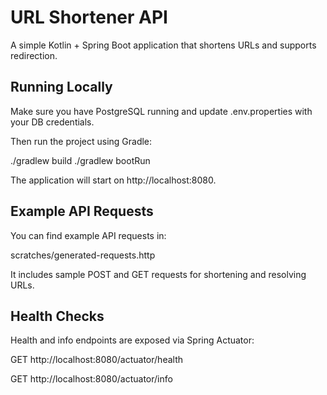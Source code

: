 # URL Shortener API

A simple Kotlin + Spring Boot application that shortens URLs and supports redirection.

## Running Locally

Make sure you have PostgreSQL running and update .env.properties with your DB credentials.

Then run the project using Gradle:

./gradlew build
./gradlew bootRun

The application will start on http://localhost:8080.

## Example API Requests

You can find example API requests in:

scratches/generated-requests.http

It includes sample POST and GET requests for shortening and resolving URLs.

## Health Checks

Health and info endpoints are exposed via Spring Actuator:

GET http://localhost:8080/actuator/health

GET http://localhost:8080/actuator/info

